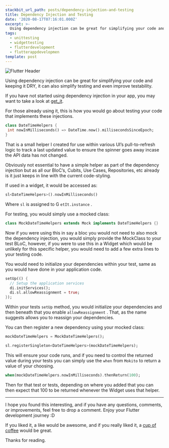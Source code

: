 ```yaml
---
stackbit_url_path: posts/dependency-injection-and-testing
title: Dependency Injection and Testing
date: '2020-08-17T07:16:01.000Z'
excerpt: >-
  Using dependency injection can be great for simplifying your code and keeping it DRY, it can also s...
tags:
  - unittesting
  - widgettesting
  - flutterdevelopment
  - flutterappdevelopmen
template: post
---
```


![Flutter Header](https://cdn.jsdelivr.net/gh/RemeJuan/remelehane@master/uPic/1*w_Hwise5fi9orTgRt5ClQA.jpeg)

Using dependency injection can be great for simplifying your code and keeping it DRY, it can also simplify testing and even improve testability.

If you have not started using dependency injection in your app, you may want to take a look at [get_it](https://pub.dev/packages/get_it).

For those already using it, this is how you would go about testing your code that implements these injections.


```dart
class DateTimeHelpers {
 int nowInMilliseconds() => DateTime.now().millisecondsSinceEpoch;
}
```


That is a small helper I created for use within various UI’s pull-to-refresh logic to track a last updated value to ensure the spinner goes away incase the API data has not changed.

Obviously not essential to have a simple helper as part of the dependency injection but as all our BloC’s, Cubits, Use Cases, Repositories, etc already is it just keeps in line with the current code-styling.

If used in a widget, it would be accessed as:


```dart
sl<DateTimeHelpers>().nowInMilliseconds()
```


Where 
`sl`
 is assigned to G
`etIt.instance`
.

For testing, you would simply use a mocked class:


```dart
class MockDateTimeHelpers extends Mock implements DateTimeHelpers {}
```


Now if you were using this in say a bloc you would not need to also mock the dependency injection, you would simply provide the MockClass to your test BLoC, however, if you were to use this in a Widget which would be unlikely for this specific helper, you would need to add a few extra lines to your testing code.

You would need to initialize your dependencies within your test, same as you would have done in your application code.


```dart
setUp(() {
  // Setup the application services
  di.initServices();
  di.sl.allowReassignment = true;
});
```


Within your tests 
`setUp`
 method, you would initialize your dependencies and then beneath that you enable 
`allowReassignment`
. That, as the name suggests allows you to reassign your dependencies.

You can then register a new dependency using your mocked class:


```dart
mockDateTimeHelpers = MockDateTimeHelpers();

sl.registerSingleton<DateTimeHelpers>(mockDateTimeHelpers);
```


This will ensure your code runs, and if you need to control the returned value during your tests you can simply use the 
`when`
 from 
`Mokito`
 to return a value of your choosing.


```dart
when(mockDateTimeHelpers.nowInMilliseconds).thenReturn(100);
```

Then for that test or tests, depending on where you added that you can then expect that 100 to be returned whenever the Widget uses that helper.

***

I hope you found this interesting, and if you have any questions, comments, or improvements, feel free to drop a comment. Enjoy your Flutter development journey :D

If you liked it, a like would be awesome, and if you really liked it, a [cup of coffee](https://www.buymeacoffee.com/remelehane) would be great.

Thanks for reading.
